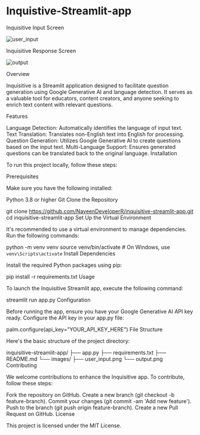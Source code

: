 # Inquistive-Streamlit-app

Inquisitive Input Screen

![user_input](https://github.com/user-attachments/assets/db1a6f75-18e7-424e-9515-c4a3066208fa)

Inquisitive Response Screen

![output](https://github.com/user-attachments/assets/950ad648-185e-4a2e-b383-baa2e8495377)

Overview

Inquisitive is a Streamlit application designed to facilitate question generation using Google Generative AI and language detection. It serves as a valuable tool for educators, content creators, and anyone seeking to enrich text content with relevant questions.

Features

Language Detection: Automatically identifies the language of input text.
Text Translation: Translates non-English text into English for processing.
Question Generation: Utilizes Google Generative AI to create questions based on the input text.
Multi-Language Support: Ensures generated questions can be translated back to the original language.
Installation

To run this project locally, follow these steps:

Prerequisites

Make sure you have the following installed:

Python 3.8 or higher
Git
Clone the Repository

git clone https://github.com/NaveenDeveloperR/inquisitive-streamlit-app.git
cd inquisitive-streamlit-app
Set Up the Virtual Environment

It's recommended to use a virtual environment to manage dependencies. Run the following commands:

python -m venv venv
source venv/bin/activate  # On Windows, use `venv\Scripts\activate`
Install Dependencies

Install the required Python packages using pip:

pip install -r requirements.txt
Usage

To launch the Inquisitive Streamlit app, execute the following command:

streamlit run app.py
Configuration

Before running the app, ensure you have your Google Generative AI API key ready. Configure the API key in your app.py file:

palm.configure(api_key="YOUR_API_KEY_HERE")
File Structure

Here's the basic structure of the project directory:

inquisitive-streamlit-app/
├── app.py
├── requirements.txt
├── README.md
└── images/
    ├── user_input.png
    └── output.png
Contributing

We welcome contributions to enhance the Inquisitive app. To contribute, follow these steps:

Fork the repository on GitHub.
Create a new branch (git checkout -b feature-branch).
Commit your changes (git commit -am 'Add new feature').
Push to the branch (git push origin feature-branch).
Create a new Pull Request on GitHub.
License

This project is licensed under the MIT License.
